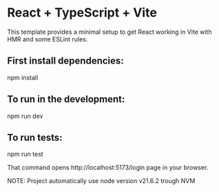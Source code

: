 # React + TypeScript + Vite

This template provides a minimal setup to get React working in Vite with HMR and some ESLint rules.

## First install dependencies:

npm install

## To run in the development:

npm run dev

## To run tests:

npm run test

That command opens http://localhost:5173/login page in your browser.

NOTE: Project automatically use node version v21.6.2 trough NVM
